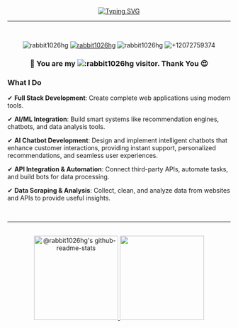
<div align="center" width="50">

<div align="center">
 <a href="https://git.io/typing-svg"><img src="https://readme-typing-svg.demolab.com?font=Fira+Code&size=25&pause=1000&center=true&vCenter=true&width=800&lines=%F0%9F%91%8B+Welcome+to+%40Rabbit1026HG+%F0%9F%91%8B;I+am+a+Full-Stack+and+AI+developer.;The+future+is+built+by+those+who+dare+to+code+it.;The+only+way+to+do+great+work+is+to+love+what+you+do." alt="Typing SVG" /></a>
</div>
<hr>
<br />
<p align="center">
  <img src="https://komarev.com/ghpvc/?username=rabbit1026hg&label=Profile%20views&color=orange&style=flat" alt="rabbit1026hg" />
  <a href="https://t.me/rabbit1026hg"><img src="https://img.shields.io/badge/rabbit1026hg-grey?style=flat&logo=telegram" alt="rabbit1026hg" /></a>
  <img src="https://img.shields.io/badge/rabbit1026hg-grey?style=flat&logo=discord" alt="rabbit1026hg" />
  <img src="https://img.shields.io/badge/+12072759374-grey?style=flat&logo=whatsapp" alt="+12072759374" />
</p>
<h3 > 🎉 You are my 
<img src="https://count.getloli.com/@:rabbit1026?theme=" alt=":rabbit1026hg" />
 visitor. Thank You 😍 </h3>
 
<div align="left">

<h3> What I Do </h3>

✔  **Full Stack Development**: Create complete web applications using modern tools.


✔  **AI/ML Integration**: Build smart systems like recommendation engines, chatbots, and data analysis tools.


✔  **AI Chatbot Development**: Design and implement intelligent chatbots that enhance customer interactions, providing instant support, personalized recommendations, and seamless user experiences.

✔  **API Integration & Automation**: Connect third-party APIs, automate tasks, and build bots for data processing.

✔  **Data Scraping & Analysis**: Collect, clean, and analyze data from websites and APIs to provide useful insights.

</div>
<br/>
<hr></hr>
<br/>
<div align="center">
  <a href="https://github.com/rabbit1026hg?tab=repositories">
    <img height=190  src="https://github-readme-stats-one-bice.vercel.app/api?username=rabbit1026hg&theme=gotham&show_icons=true&count_private=true&hide_border=true&role=OWNER,ORGANIZATION_MEMBER,COLLABORATOR" alt="@rabbit1026hg's github-readme-stats"/>
  </a>
  <a href="https://github.com/rabbit1026hg?tab=repositories">
    <img height=190   src="https://github-readme-stats.vercel.app/api/top-langs/?username=rabbit1026hg&layout=compact&hide_border=true&title_color=00b3ff&text_color=00b4ff&bg_color=0d1117" />
  </a>
</div>
<!-- <br>
<p align="center">
    <a href="https://wakatime.com/@rabbit1026hg">
        <img src="https://github-readme-activity-graph.vercel.app/graph?username=rabbit1026hg&theme=react-dark&hide_border=true&hide_title=false&area=true&custom_title=Total%20contribution%20graph%20in%20all%20repo" width="95%" alt="activity graph">
    </a>
</p> -->

<!-- <div align='center' width='100%'>
<img width=390 src="https://github-readme-streak-stats-salesp07.vercel.app/?user=rabbit1026hg&count_private=true&theme=react&border_radius=10" alt="streak stats"/>
</div> -->

</div>





